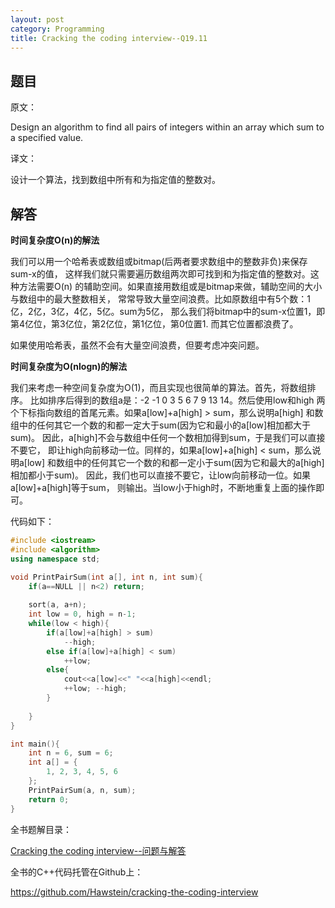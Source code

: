 ```yaml
---
layout: post
category: Programming
title: Cracking the coding interview--Q19.11
---
```


## 题目

原文：

Design an algorithm to find all pairs of integers within an array 
which sum to a specified value.

译文：

设计一个算法，找到数组中所有和为指定值的整数对。

## 解答

**时间复杂度O(n)的解法**

我们可以用一个哈希表或数组或bitmap(后两者要求数组中的整数非负)来保存sum-x的值，
这样我们就只需要遍历数组两次即可找到和为指定值的整数对。这种方法需要O(n)
的辅助空间。如果直接用数组或是bitmap来做，辅助空间的大小与数组中的最大整数相关，
常常导致大量空间浪费。比如原数组中有5个数：1亿，2亿，3亿，4亿，5亿。sum为5亿，
那么我们将bitmap中的sum-x位置1，即第4亿位，第3亿位，第2亿位，第1亿位，第0位置1.
而其它位置都浪费了。

如果使用哈希表，虽然不会有大量空间浪费，但要考虑冲突问题。

**时间复杂度为O(nlogn)的解法**

我们来考虑一种空间复杂度为O(1)，而且实现也很简单的算法。首先，将数组排序。
比如排序后得到的数组a是：-2 -1 0 3 5 6 7 9 13 14。然后使用low和high
两个下标指向数组的首尾元素。如果a[low]+a[high] > sum，那么说明a[high]
和数组中的任何其它一个数的和都一定大于sum(因为它和最小的a[low]相加都大于sum)。
因此，a[high]不会与数组中任何一个数相加得到sum，于是我们可以直接不要它，
即让high向前移动一位。同样的，如果a[low]+a[high] < sum，那么说明a[low]
和数组中的任何其它一个数的和都一定小于sum(因为它和最大的a[high]相加都小于sum)。
因此，我们也可以直接不要它，让low向前移动一位。如果a[low]+a[high]等于sum，
则输出。当low小于high时，不断地重复上面的操作即可。

代码如下：

```cpp
#include <iostream>
#include <algorithm>
using namespace std;

void PrintPairSum(int a[], int n, int sum){
    if(a==NULL || n<2) return;
    
    sort(a, a+n);
    int low = 0, high = n-1;
    while(low < high){
        if(a[low]+a[high] > sum)
            --high;
        else if(a[low]+a[high] < sum)
            ++low;
        else{
            cout<<a[low]<<" "<<a[high]<<endl;
            ++low; --high;
        }
            
    }
}

int main(){
    int n = 6, sum = 6;
    int a[] = {
        1, 2, 3, 4, 5, 6
    };
    PrintPairSum(a, n, sum);
    return 0;
}
```


全书题解目录：

[Cracking the coding interview--问题与解答](/posts/ctci-solutions-contents.html)

全书的C++代码托管在Github上：

<https://github.com/Hawstein/cracking-the-coding-interview>

